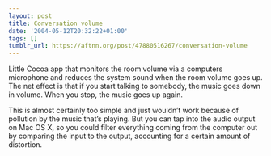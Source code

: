 ```yaml
---
layout: post
title: Conversation volume
date: '2004-05-12T20:32:22+01:00'
tags: []
tumblr_url: https://aftnn.org/post/47880516267/conversation-volume
---
```

<p>Little Cocoa app that monitors the room volume via a computers microphone and reduces the system sound when the room volume goes up. The net effect is that if you start talking to somebody, the music goes down in volume. When you stop, the music goes up again.</p>
<p>This is almost certainly too simple and just wouldn&rsquo;t work because of pollution by the music that&rsquo;s playing. But you can tap into the audio output on Mac OS X, so you could filter everything coming from the computer out by comparing the input to the output, accounting for a certain amount of distortion.</p>
